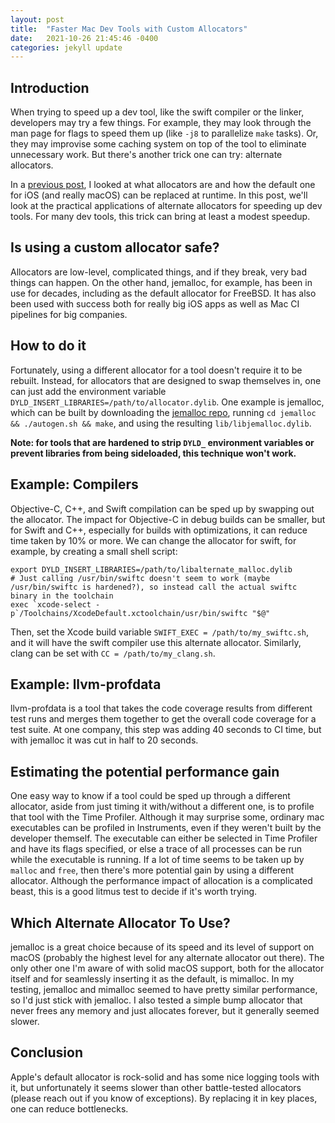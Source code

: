 ```yaml
---
layout: post
title:  "Faster Mac Dev Tools with Custom Allocators"
date:   2021-10-26 21:45:46 -0400
categories: jekyll update
---
```


## Introduction

When trying to speed up a dev tool, like the swift compiler or the linker, developers may try a few things. For example, they may look through the man page for flags to speed them up (like `-j8` to parallelize `make` tasks). Or, they may improvise some caching system on top of the tool to eliminate unnecessary work. But there's another trick one can try: alternate allocators.

In a [previous post](https://eisel.me/allocator), I looked at what allocators are and how the default one for iOS (and really macOS) can be replaced at runtime. In this post, we'll look at the practical applications of alternate allocators for speeding up dev tools. For many dev tools, this trick can bring at least a modest speedup.

## Is using a custom allocator safe?

Allocators are low-level, complicated things, and if they break, very bad things can happen. On the other hand, jemalloc, for example, has been in use for decades, including as the default allocator for FreeBSD. It has also been used with success both for really big iOS apps as well as Mac CI pipelines for big companies.

## How to do it

Fortunately, using a different allocator for a tool doesn't require it to be rebuilt. Instead, for allocators that are designed to swap themselves in, one can just add the environment variable `DYLD_INSERT_LIBRARIES=/path/to/allocator.dylib`. One example is jemalloc, which can be built by downloading the [jemalloc repo](https://github.com/jemalloc/jemalloc), running `cd jemalloc && ./autogen.sh && make`, and using the resulting `lib/libjemalloc.dylib`.

__Note: for tools that are hardened to strip `DYLD_` environment variables or prevent libraries from being sideloaded, this technique won't work.__

## Example: Compilers

Objective-C, C++, and Swift compilation can be sped up by swapping out the allocator. The impact for Objective-C in debug builds can be smaller, but for Swift and C++, especially for builds with optimizations, it can reduce time taken by 10% or more. We can change the allocator for swift, for example, by creating a small shell script:
```
export DYLD_INSERT_LIBRARIES=/path/to/libalternate_malloc.dylib
# Just calling /usr/bin/swiftc doesn't seem to work (maybe /usr/bin/swiftc is hardened?), so instead call the actual swiftc binary in the toolchain
exec `xcode-select -p`/Toolchains/XcodeDefault.xctoolchain/usr/bin/swiftc "$@"
```

Then, set the Xcode build variable `SWIFT_EXEC = /path/to/my_swiftc.sh`, and it will have the swift compiler use this alternate allocator. Similarly, clang can be set with `CC = /path/to/my_clang.sh`.

## Example: llvm-profdata

llvm-profdata is a tool that takes the code coverage results from different test runs and merges them together to get the overall code coverage for a test suite. At one company, this step was adding 40 seconds to CI time, but with jemalloc it was cut in half to 20 seconds.

## Estimating the potential performance gain

One easy way to know if a tool could be sped up through a different allocator, aside from just timing it with/without a different one, is to profile that tool with the Time Profiler. Although it may surprise some, ordinary mac executables can be profiled in Instruments, even if they weren't built by the developer themself. The executable can either be selected in Time Profiler and have its flags specified, or else a trace of all processes can be run while the executable is running. If a lot of time seems to be taken up by `malloc` and `free`, then there's more potential gain by using a different allocator. Although the performance impact of allocation is a complicated beast, this is a good litmus test to decide if it's worth trying.

## Which Alternate Allocator To Use?

jemalloc is a great choice because of its speed and its level of support on macOS (probably the highest level for any alternate allocator out there). The only other one I'm aware of with solid macOS support, both for the allocator itself and for seamlessly inserting it as the default, is mimalloc. In my testing, jemalloc and mimalloc seemed to have pretty similar performance, so I'd just stick with jemalloc. I also tested a simple bump allocator that never frees any memory and just allocates forever, but it generally seemed slower.

## Conclusion

Apple's default allocator is rock-solid and has some nice logging tools with it, but unfortunately it seems slower than other battle-tested allocators (please reach out if you know of exceptions). By replacing it in key places, one can reduce bottlenecks.
